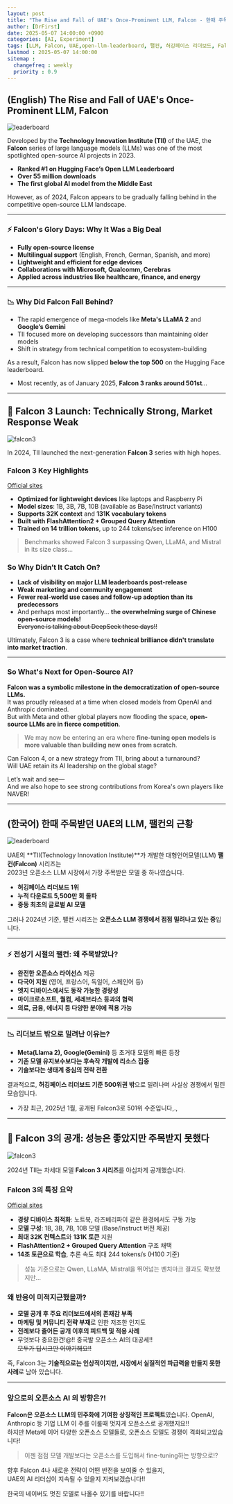 ```yaml
---
layout: post
title: "The Rise and Fall of UAE's Once-Prominent LLM, Falcon - 한때 주목받던 UAE의 LLM, 팰컨의 근황"
author: [DrFirst]
date: 2025-05-07 14:00:00 +0900
categories: [AI, Experiment]
tags: [LLM, Falcon, UAE,open-llm-leaderboard, 팰컨, 허깅페이스 리더보드, Falcon3]
lastmod : 2025-05-07 14:00:00
sitemap :
  changefreq : weekly
  priority : 0.9
---
```

## (English) The Rise and Fall of UAE's Once-Prominent LLM, Falcon

![leaderboard](https://github.com/user-attachments/assets/fc25addd-5f0f-42eb-aafb-b8e6c5283e19)

Developed by the **Technology Innovation Institute (TII)** of the UAE, the **Falcon** series of large language models (LLMs) was one of the most spotlighted open-source AI projects in 2023.

- **Ranked #1 on Hugging Face’s Open LLM Leaderboard**
- **Over 55 million downloads**
- **The first global AI model from the Middle East**

However, as of 2024, Falcon appears to be gradually falling behind in the competitive open-source LLM landscape.

---

### ⚡ Falcon's Glory Days: Why It Was a Big Deal

- **Fully open-source license**
- **Multilingual support** (English, French, German, Spanish, and more)
- **Lightweight and efficient for edge devices**
- **Collaborations with Microsoft, Qualcomm, Cerebras**
- **Applied across industries like healthcare, finance, and energy**

---

### 📉 Why Did Falcon Fall Behind?

- The rapid emergence of mega-models like **Meta's LLaMA 2** and **Google’s Gemini**
- TII focused more on developing successors than maintaining older models
- Shift in strategy from technical competition to ecosystem-building

As a result, Falcon has now slipped **below the top 500** on the Hugging Face leaderboard.

- Most recently, as of January 2025, **Falcon 3 ranks around 501st**...

---

## 🧪 Falcon 3 Launch: Technically Strong, Market Response Weak

![falcon3](https://github.com/user-attachments/assets/02132f6e-f81d-4a63-b5ed-a68d94cb1f1d)

In 2024, TII launched the next-generation **Falcon 3** series with high hopes.

### Falcon 3 Key Highlights

[Official sites](https://falconllm.tii.ae/falcon3/index.html)

- **Optimized for lightweight devices** like laptops and Raspberry Pi
- **Model sizes**: 1B, 3B, 7B, 10B (available as Base/Instruct variants)
- **Supports 32K context** and **131K vocabulary tokens**
- **Built with FlashAttention2 + Grouped Query Attention**
- **Trained on 14 trillion tokens**, up to 244 tokens/sec inference on H100

> Benchmarks showed Falcon 3 surpassing Qwen, LLaMA, and Mistral in its size class...

### So Why Didn’t It Catch On?

- **Lack of visibility on major LLM leaderboards post-release**
- **Weak marketing and community engagement**
- **Fewer real-world use cases and follow-up adoption than its predecessors**
- And perhaps most importantly... **the overwhelming surge of Chinese open-source models!**  
  ~~Everyone is talking about DeepSeek these days!!~~

Ultimately, Falcon 3 is a case where **technical brilliance didn't translate into market traction**.

---

### So What's Next for Open-Source AI?

**Falcon was a symbolic milestone in the democratization of open-source LLMs.**  
It was proudly released at a time when closed models from OpenAI and Anthropic dominated.  
But with Meta and other global players now flooding the space, **open-source LLMs are in fierce competition**.

> We may now be entering an era where **fine-tuning open models is more valuable than building new ones from scratch**.

Can Falcon 4, or a new strategy from TII, bring about a turnaround?  
Will UAE retain its AI leadership on the global stage?

Let’s wait and see—  
And we also hope to see strong contributions from Korea's own players like NAVER!


--- 

## (한국어) 한때 주목받던 UAE의 LLM, 팰컨의 근황

![leaderboard](https://github.com/user-attachments/assets/fc25addd-5f0f-42eb-aafb-b8e6c5283e19)

UAE의 **TII(Technology Innovation Institute)**가 개발한 대형언어모델(LLM) **팰컨(Falcon)** 시리즈는  
2023년 오픈소스 LLM 시장에서 가장 주목받은 모델 중 하나였습니다.

- **허깅페이스 리더보드 1위**
- **누적 다운로드 5,500만 회 돌파**
- **중동 최초의 글로벌 AI 모델**

그러나 2024년 기준, 팰컨 시리즈는 **오픈소스 LLM 경쟁에서 점점 밀려나고 있는 중**입니다.

---

### ⚡ 전성기 시절의 팰컨: 왜 주목받았나?

- **완전한 오픈소스 라이선스** 제공
- **다국어 지원** (영어, 프랑스어, 독일어, 스페인어 등)
- **엣지 디바이스에서도 동작 가능한 경량성**
- **마이크로소프트, 퀄컴, 세레브라스 등과의 협력**
- **의료, 금융, 에너지 등 다양한 분야에 적용 가능**

---

### 📉 리더보드 밖으로 밀려난 이유는?

- **Meta(Llama 2), Google(Gemini)** 등 초거대 모델의 빠른 등장
- **기존 모델 유지보수보다는 후속작 개발에 리소스 집중**
- **기술보다는 생태계 중심의 전략 전환**

결과적으로, **허깅페이스 리더보드 기준 500위권 밖**으로 밀려나며 사실상 경쟁에서 밀린 모습입니다.

- 가장 최근, 2025년 1월, 공개된 Falcon3로 501위 수준입니다,.,  

---

## 🧪 Falcon 3의 공개: 성능은 좋았지만 주목받지 못했다

![falcon3](https://github.com/user-attachments/assets/02132f6e-f81d-4a63-b5ed-a68d94cb1f1d)


2024년 TII는 차세대 모델 **Falcon 3 시리즈**를 야심차게 공개했습니다.

### Falcon 3의 특징 요약

[Official sites](https://falconllm.tii.ae/falcon3/index.html)

- **경량 디바이스 최적화**: 노트북, 라즈베리파이 같은 환경에서도 구동 가능
- **모델 구성**: 1B, 3B, 7B, 10B 모델 (Base/Instruct 버전 제공)
- **최대 32K 컨텍스트**와 **131K 토큰** 지원
- **FlashAttention2 + Grouped Query Attention** 구조 채택
- **14조 토큰으로 학습**, 추론 속도 최대 244 tokens/s (H100 기준)

> 성능 기준으로는 Qwen, LLaMA, Mistral을 뛰어넘는 벤치마크 결과도 확보했지만...

### 왜 반응이 미적지근했을까?

- **모델 공개 후 주요 리더보드에서의 존재감 부족**
- **마케팅 및 커뮤니티 전략 부재**로 인한 저조한 인지도
- **전례보다 줄어든 공개 이후의 피드백 및 적용 사례**
- 무엇보다 중요한건!@!! 중국발 오픈소스 AI의 대공세!!  
~~모두가 딥시크만 이야기해요!!~~

즉, Falcon 3는 **기술적으로는 인상적이지만, 시장에서 실질적인 파급력을 만들지 못한 사례**로 남아 있습니다.

---


### 앞으로의 오픈소스 AI 의 방향은?!

**Falcon은 오픈소스 LLM의 민주화에 기여한 상징적인 프로젝트**였습니다.
OpenAI, Anthropic 등 기업 LLM 이 주를 이룰때 멋지게 오픈소스로 공개했지요!!  
하지만 Meta에 이어 다양한 오픈소스 모델들로, 오픈소스 모델도 경쟁이 격화되고있습니다!  

> 이젠 점점 모델 개발보다는 오픈소스를 도입해서 fine-tuning하는 방향으로!?  

향후 Falcon 4나 새로운 전략이 어떤 반전을 보여줄 수 있을지,  
UAE의 AI 리더십이 지속될 수 있을지 지켜보겠습니다!!

한국의 네이버도 멋진 모델로 나올수 있기를 바랍니다!!  
